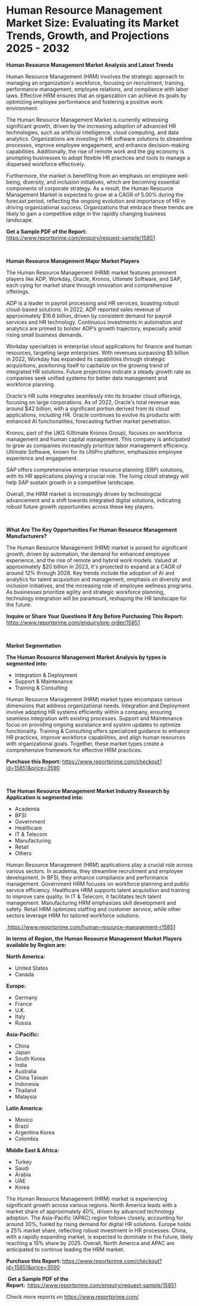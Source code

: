 <p><h1>Human Resource Management Market Size: Evaluating its Market Trends, Growth, and Projections 2025 - 2032</h1></p><p><strong>Human Resource Management Market Analysis and Latest Trends</strong></p>
<p><p>Human Resource Management (HRM) involves the strategic approach to managing an organization's workforce, focusing on recruitment, training, performance management, employee relations, and compliance with labor laws. Effective HRM ensures that an organization can achieve its goals by optimizing employee performance and fostering a positive work environment.</p><p>The Human Resource Management Market is currently witnessing significant growth, driven by the increasing adoption of advanced HR technologies, such as artificial intelligence, cloud computing, and data analytics. Organizations are investing in HR software solutions to streamline processes, improve employee engagement, and enhance decision-making capabilities. Additionally, the rise of remote work and the gig economy is prompting businesses to adopt flexible HR practices and tools to manage a dispersed workforce effectively.</p><p>Furthermore, the market is benefiting from an emphasis on employee well-being, diversity, and inclusion initiatives, which are becoming essential components of corporate strategy. As a result, the Human Resource Management Market is expected to grow at a CAGR of 5.00% during the forecast period, reflecting the ongoing evolution and importance of HR in driving organizational success. Organizations that embrace these trends are likely to gain a competitive edge in the rapidly changing business landscape.</p></p>
<p><strong>Get a Sample PDF of the Report:&nbsp;</strong> <a href="https://www.reportprime.com/enquiry/request-sample/15851?utm_campaign=3454&utm_medium=2&utm_source=Github&utm_content=ia&utm_term=20032025&utm_id=human-resource-management">https://www.reportprime.com/enquiry/request-sample/15851</a></p>
<p>&nbsp;</p>
<p><strong>Human Resource Management Major Market Players</strong></p>
<p><p>The Human Resource Management (HRM) market features prominent players like ADP, Workday, Oracle, Kronos, Ultimate Software, and SAP, each vying for market share through innovation and comprehensive offerings. </p><p>ADP is a leader in payroll processing and HR services, boasting robust cloud-based solutions. In 2022, ADP reported sales revenue of approximately $16.6 billion, driven by consistent demand for payroll services and HR technology. Continuous investments in automation and analytics are primed to bolster ADP’s growth trajectory, especially amid rising small business demands.</p><p>Workday specializes in enterprise cloud applications for finance and human resources, targeting large enterprises. With revenues surpassing $5 billion in 2022, Workday has expanded its capabilities through strategic acquisitions, positioning itself to capitalize on the growing trend of integrated HR solutions. Future projections indicate a steady growth rate as companies seek unified systems for better data management and workforce planning.</p><p>Oracle's HR suite integrates seamlessly into its broader cloud offerings, focusing on large corporations. As of 2022, Oracle's total revenue was around $42 billion, with a significant portion derived from its cloud applications, including HR. Oracle continues to evolve its products with enhanced AI functionalities, forecasting further market penetration.</p><p>Kronos, part of the UKG (Ultimate Kronos Group), focuses on workforce management and human capital management. This company is anticipated to grow as companies increasingly prioritize labor management efficiency. Ultimate Software, known for its UltiPro platform, emphasizes employee experience and engagement. </p><p>SAP offers comprehensive enterprise resource planning (ERP) solutions, with its HR applications playing a crucial role. The living cloud strategy will help SAP sustain growth in a competitive landscape. </p><p>Overall, the HRM market is increasingly driven by technological advancement and a shift towards integrated digital solutions, indicating robust future growth opportunities across these key players.</p></p>
<p>&nbsp;</p>
<p><strong>What Are The Key Opportunities For Human Resource Management Manufacturers?</strong></p>
<p><p>The Human Resource Management (HRM) market is poised for significant growth, driven by automation, the demand for enhanced employee experience, and the rise of remote and hybrid work models. Valued at approximately $20 billion in 2023, it's projected to expand at a CAGR of around 12% through 2028. Key trends include the adoption of AI and analytics for talent acquisition and management, emphasis on diversity and inclusion initiatives, and the increasing role of employee wellness programs. As businesses prioritize agility and strategic workforce planning, technology integration will be paramount, reshaping the HR landscape for the future.</p></p>
<p><strong>Inquire or Share Your Questions If Any Before Purchasing This Report:</strong> <a href="https://www.reportprime.com/enquiry/pre-order/15851?utm_campaign=3454&utm_medium=2&utm_source=Github&utm_content=ia&utm_term=20032025&utm_id=human-resource-management">https://www.reportprime.com/enquiry/pre-order/15851</a></p>
<p>&nbsp;</p>
<p><strong>Market Segmentation</strong></p>
<p><strong>The Human Resource Management Market Analysis by types is segmented into:</strong></p>
<p><ul><li>Integration & Deployment</li><li>Support & Maintenance</li><li>Training & Consulting</li></ul></p>
<p><p>Human Resource Management (HRM) market types encompass various dimensions that address organizational needs. Integration and Deployment involve adopting HR systems efficiently within a company, ensuring seamless integration with existing processes. Support and Maintenance focus on providing ongoing assistance and system updates to optimize functionality. Training & Consulting offers specialized guidance to enhance HR practices, improve workforce capabilities, and align human resources with organizational goals. Together, these market types create a comprehensive framework for effective HRM practices.</p></p>
<p><strong>Purchase this Report:&nbsp;</strong><a href="https://www.reportprime.com/checkout?id=15851&price=3590&utm_campaign=3454&utm_medium=2&utm_source=Github&utm_content=ia&utm_term=20032025&utm_id=human-resource-management">https://www.reportprime.com/checkout?id=15851&price=3590</a></p>
<p>&nbsp;</p>
<p><strong>The Human Resource Management Market Industry Research by Application is segmented into:</strong></p>
<p><ul><li>Academia</li><li>BFSI</li><li>Government</li><li>Healthcare</li><li>IT & Telecom</li><li>Manufacturing</li><li>Retail</li><li>Others</li></ul></p>
<p><p>Human Resource Management (HRM) applications play a crucial role across various sectors. In academia, they streamline recruitment and employee development. In BFSI, they enhance compliance and performance management. Government HRM focuses on workforce planning and public service efficiency. Healthcare HRM supports talent acquisition and training to improve care quality. In IT & Telecom, it facilitates tech talent management. Manufacturing HRM emphasizes skill development and safety. Retail HRM optimizes staffing and customer service, while other sectors leverage HRM for tailored workforce solutions.</p></p>
<p><a href="https://www.reportprime.com/human-resource-management-r15851?utm_campaign=3454&utm_medium=2&utm_source=Github&utm_content=ia&utm_term=20032025&utm_id=human-resource-management">&nbsp;https://www.reportprime.com/human-resource-management-r15851</a></p>
<p><strong>In terms of Region, the Human Resource Management Market Players available by Region are:</strong></p>
<p>
    <p> <strong> North America: </strong>
        <ul>
            <li>United States</li>
            <li>Canada</li>
        </ul>
        </p> 
    <p> <strong> Europe: </strong>
        <ul>
            <li>Germany</li>
            <li>France</li>
            <li>U.K.</li>
            <li>Italy</li>
            <li>Russia</li>
        </ul>
        </p> 
    <p> <strong> Asia-Pacific: </strong>
        <ul>
            <li>China</li>
            <li>Japan</li>
            <li>South Korea</li>
            <li>India</li>
            <li>Australia</li>
            <li>China Taiwan</li>
            <li>Indonesia</li>
            <li>Thailand</li>
            <li>Malaysia</li>
        </ul>
        </p> 
    <p> <strong> Latin America: </strong>
        <ul>
            <li>Mexico</li>
            <li>Brazil</li>
            <li>Argentina Korea</li>
            <li>Colombia</li>
        </ul>
        </p> 
    <p> <strong> Middle East & Africa: </strong>
        <ul>
            <li>Turkey</li>
            <li>Saudi</li>
            <li>Arabia</li>
            <li>UAE</li>
            <li>Korea</li>
        </ul>
    </p>
    </p>
<p><p>The Human Resource Management (HRM) market is experiencing significant growth across various regions. North America leads with a market share of approximately 40%, driven by advanced technology adoption. The Asia-Pacific (APAC) region follows closely, accounting for around 30%, fueled by rising demand for digital HR solutions. Europe holds a 25% market share, reflecting robust investment in HR processes. China, with a rapidly expanding market, is expected to dominate in the future, likely reaching a 15% share by 2025. Overall, North America and APAC are anticipated to continue leading the HRM market.</p></p>
<p><strong>Purchase this Report: </strong><a href="https://www.reportprime.com/checkout?id=15851&price=3590&utm_campaign=3454&utm_medium=2&utm_source=Github&utm_content=ia&utm_term=20032025&utm_id=human-resource-management">https://www.reportprime.com/checkout?id=15851&price=3590</a></p>
<p>&nbsp;<strong>Get a Sample PDF of the Report:&nbsp;&nbsp;</strong><a href="https://www.reportprime.com/enquiry/request-sample/15851?utm_campaign=3454&utm_medium=2&utm_source=Github&utm_content=ia&utm_term=20032025&utm_id=human-resource-management">https://www.reportprime.com/enquiry/request-sample/15851</a></p>
<p><strong></strong></p>
<p>Check more reports on <a href="https://www.reportprime.com/?utm_campaign=3454&utm_medium=2&utm_source=Github&utm_content=ia&utm_term=20032025&utm_id=human-resource-management">https://www.reportprime.com/</a></p>